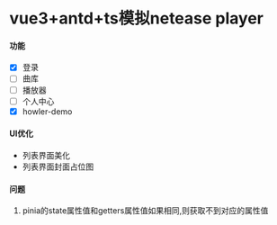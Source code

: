 # vue3+antd+ts模拟netease player

#### 功能
- [x] 登录
- [ ] 曲库
- [ ] 播放器
- [ ] 个人中心
- [x] howler-demo

#### UI优化
- 列表界面美化
- 列表界面封面占位图

#### 问题
1. pinia的state属性值和getters属性值如果相同,则获取不到对应的属性值